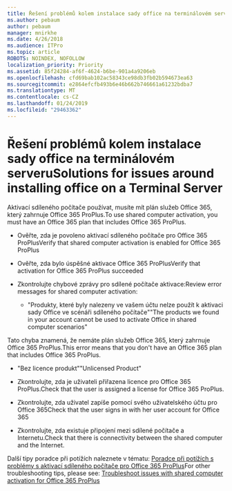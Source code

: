 ```yaml
---
title: Řešení problémů kolem instalace sady office na terminálovém serveru
ms.author: pebaum
author: pebaum
manager: mnirkhe
ms.date: 4/26/2018
ms.audience: ITPro
ms.topic: article
ROBOTS: NOINDEX, NOFOLLOW
localization_priority: Priority
ms.assetid: 85f24284-af6f-4624-b6be-901a4a9206eb
ms.openlocfilehash: cfd69bab102ac58343ce98db3fb02b594673ea63
ms.sourcegitcommit: e2864efcfb493b6e46b662b746661a61232bdba7
ms.translationtype: MT
ms.contentlocale: cs-CZ
ms.lasthandoff: 01/24/2019
ms.locfileid: "29463362"
---
```

# <a name="solutions-for-issues-around-installing-office-on-a-terminal-server"></a><span data-ttu-id="2e3b0-102">Řešení problémů kolem instalace sady office na terminálovém serveru</span><span class="sxs-lookup"><span data-stu-id="2e3b0-102">Solutions for issues around installing office on a Terminal Server</span></span>

<span data-ttu-id="2e3b0-103">Aktivací sdíleného počítače používat, musíte mít plán služeb Office 365, který zahrnuje Office 365 ProPlus.</span><span class="sxs-lookup"><span data-stu-id="2e3b0-103">To use shared computer activation, you must have an Office 365 plan that includes Office 365 ProPlus.</span></span>
  
- <span data-ttu-id="2e3b0-104">Ověřte, zda je povoleno aktivací sdíleného počítače pro Office 365 ProPlus</span><span class="sxs-lookup"><span data-stu-id="2e3b0-104">Verify that shared computer activation is enabled for Office 365 ProPlus</span></span>
    
- <span data-ttu-id="2e3b0-105">Ověřte, zda bylo úspěšné aktivace Office 365 ProPlus</span><span class="sxs-lookup"><span data-stu-id="2e3b0-105">Verify that activation for Office 365 ProPlus succeeded</span></span>
    
- <span data-ttu-id="2e3b0-106">Zkontrolujte chybové zprávy pro sdílené počítače aktivace:</span><span class="sxs-lookup"><span data-stu-id="2e3b0-106">Review error messages for shared computer activation:</span></span>
    
  - <span data-ttu-id="2e3b0-107">"Produkty, které byly nalezeny ve vašem účtu nelze použít k aktivaci sady Office ve scénáři sdíleného počítače"</span><span class="sxs-lookup"><span data-stu-id="2e3b0-107">"The products we found in your account cannot be used to activate Office in shared computer scenarios"</span></span>
  
<span data-ttu-id="2e3b0-108">Tato chyba znamená, že nemáte plán služeb Office 365, který zahrnuje Office 365 ProPlus.</span><span class="sxs-lookup"><span data-stu-id="2e3b0-108">This error means that you don't have an Office 365 plan that includes Office 365 ProPlus.</span></span>
    
  - <span data-ttu-id="2e3b0-109">"Bez licence produkt"</span><span class="sxs-lookup"><span data-stu-id="2e3b0-109">"Unlicensed Product"</span></span>
    
  - <span data-ttu-id="2e3b0-110">Zkontrolujte, zda je uživateli přiřazena licence pro Office 365 ProPlus.</span><span class="sxs-lookup"><span data-stu-id="2e3b0-110">Check that the user is assigned a license for Office 365 ProPlus.</span></span>
    
  - <span data-ttu-id="2e3b0-111">Zkontrolujte, zda uživatel zapíše pomocí svého uživatelského účtu pro Office 365</span><span class="sxs-lookup"><span data-stu-id="2e3b0-111">Check that the user signs in with her user account for Office 365</span></span>
    
  - <span data-ttu-id="2e3b0-112">Zkontrolujte, zda existuje připojení mezi sdílené počítače a Internetu.</span><span class="sxs-lookup"><span data-stu-id="2e3b0-112">Check that there is connectivity between the shared computer and the Internet.</span></span>
    
<span data-ttu-id="2e3b0-113">Další tipy poradce při potížích naleznete v tématu: [Poradce při potížích s problémy s aktivací sdíleného počítače pro Office 365 ProPlus](https://docs.microsoft.com/DeployOffice/troubleshoot-issues-with-shared-computer-activation-for-office-365-proplus)</span><span class="sxs-lookup"><span data-stu-id="2e3b0-113">For other troubleshooting tips, please see: [Troubleshoot issues with shared computer activation for Office 365 ProPlus](https://docs.microsoft.com/DeployOffice/troubleshoot-issues-with-shared-computer-activation-for-office-365-proplus)</span></span>
  

